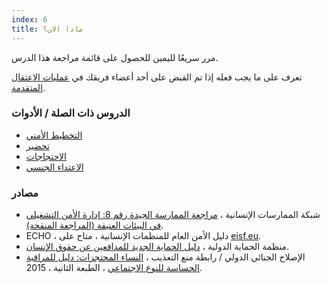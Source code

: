 ```yaml
---
index: 6
title: ماذا الان؟
---
```

مرر سريعًا لليمين للحصول على قائمة مراجعة هذا الدرس.

تعرف على ما يجب فعله إذا تم القبض على أحد أعضاء فريقك في [عمليات الاعتقال المتقدمة](umbrella://incident-response/arrests/advanced).

### الدروس ذات الصلة / الأدوات

*   [التخطيط الأمني](umbrella://assess-your-risk/security-planning)
*   [تحضير](umbrella://travel/preparation)
*   [الاحتجاجات](umbrella://work/protests/advanced)
* [الاعتداء الجنسي](umbrella://incident-response/sexual-assault)

### مصادر

*   شبكة الممارسات الإنسانية ، [مراجعة الممارسة الجيدة رقم 8: إدارة الأمن التشغيلي في البيئات العنيفة (المراجعة المنقحة)](http://odihpn.org/wp-content/uploads/2010/11/GPR_8_revised2.pdf).
*   ECHO ، دليل الأمن العام للمنظمات الإنسانية ، متاح على [eisf.eu](https://www.eisf.eu/library/generic-security-guide-for-humanitarian-organisations/).
*   منظمة الحماية الدولية ، [دليل الحماية الجديد للمدافعين عن حقوق الإنسان](https://www.protectioninternational.org/en/node/1106).
*   الإصلاح الجنائي الدولي / رابطة منع التعذيب ، [النساء المحتجزات: دليل للمراقبة الحساسة للنوع الاجتماعي](https://www.apt.ch/content/files_res/thematic-paper-2_women-in-detention-en.pdf) ، الطبعة الثانية ، 2015.